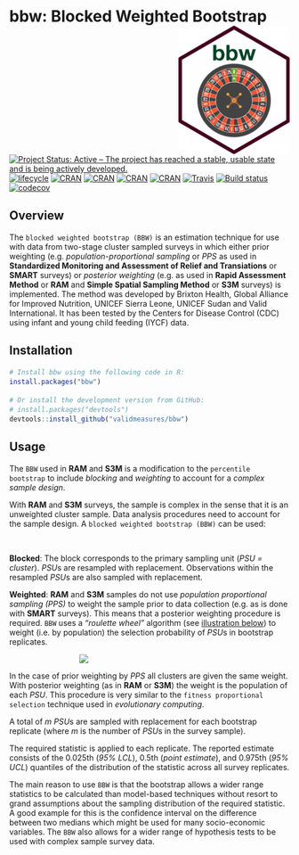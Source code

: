 
<!-- README.md is generated from README.Rmd. Please edit that file -->

# bbw: Blocked Weighted Bootstrap <img src="man/figures/bbw.png" width="200" align="right" />

<!-- badges: start -->

[![Project Status: Active – The project has reached a stable, usable
state and is being actively
developed.](http://www.repostatus.org/badges/latest/active.svg)](http://www.repostatus.org/#active)
[![lifecycle](https://img.shields.io/badge/lifecycle-maturing-blue.svg)](https://www.tidyverse.org/lifecycle/#maturing)
[![CRAN](https://img.shields.io/cran/v/bbw.svg)](https://cran.r-project.org/package=bbw)
[![CRAN](https://img.shields.io/cran/l/bbw.svg)](https://CRAN.R-project.org/package=bbw)
[![CRAN](http://cranlogs.r-pkg.org/badges/bbw)](https://CRAN.R-project.org/package=bbw)
[![CRAN](http://cranlogs.r-pkg.org/badges/grand-total/bbw)](https://CRAN.R-project.org/package=bbw)
[![Travis](https://img.shields.io/travis/validmeasures/bbw.svg?branch=master)](https://travis-ci.org/validmeasures/bbw)
[![Build
status](https://ci.appveyor.com/api/projects/status/ruuv1pw3eaxtjf75/branch/master?svg=true)](https://ci.appveyor.com/project/ernestguevarra/bbw/branch/master)
[![codecov](https://codecov.io/gh/validmeasures/bbw/branch/master/graph/badge.svg)](https://codecov.io/gh/validmeasures/bbw)
<!-- badges: end -->

## Overview

The `blocked weighted bootstrap (BBW)` is an estimation technique for
use with data from two-stage cluster sampled surveys in which either
prior weighting (e.g. *population-proportional sampling* or *PPS* as
used in **Standardized Monitoring and Assessment of Relief and
Transiations** or **SMART** surveys) or *posterior weighting* (e.g. as
used in **Rapid Assessment Method** or **RAM** and **Simple Spatial
Sampling Method** or **S3M** surveys) is implemented. The method was
developed by Brixton Health, Global Alliance for Improved Nutrition,
UNICEF Sierra Leone, UNICEF Sudan and Valid International. It has been
tested by the Centers for Disease Control (CDC) using infant and young
child feeding (IYCF) data.

## Installation

``` r
# Install bbw using the following code in R:
install.packages("bbw")

# Or install the development version from GitHub:
# install.packages("devtools")
devtools::install_github("validmeasures/bbw")
```

## Usage

The `BBW` used in **RAM** and **S3M** is a modification to the
`percentile bootstrap` to include *blocking* and *weighting* to account
for a *complex sample design*.

With **RAM** and **S3M** surveys, the sample is complex in the sense
that it is an unweighted cluster sample. Data analysis procedures need
to account for the sample design. A `blocked weighted bootstrap (BBW)`
can be used:

<br/>

**Blocked**: The block corresponds to the primary sampling unit (*PSU =
cluster*). *PSU*s are resampled with replacement. Observations within
the resampled *PSU*s are also sampled with replacement.

**Weighted**: **RAM** and **S3M** samples do not use *population
proportional sampling (PPS)* to weight the sample prior to data
collection (e.g. as is done with **SMART** surveys). This means that a
posterior weighting procedure is required. `BBW` uses a *“roulette
wheel”* algorithm (see [illustration below](#FIG1)) to weight (i.e. by
population) the selection probability of *PSU*s in bootstrap
replicates.

<img src="man/figures/rouletteWheel.png" width="50%" style="display: block; margin: auto;" />

In the case of prior weighting by *PPS* all clusters are given the same
weight. With posterior weighting (as in **RAM** or **S3M**) the weight
is the population of each *PSU*. This procedure is very similar to the
`fitness proportional selection` technique used in *evolutionary
computing*.

A total of *m* *PSU*s are sampled with replacement for each bootstrap
replicate (where *m* is the number of *PSU*s in the survey sample).

The required statistic is applied to each replicate. The reported
estimate consists of the 0.025th (*95% LCL*), 0.5th (*point estimate*),
and 0.975th (*95% UCL*) quantiles of the distribution of the statistic
across all survey replicates.

The main reason to use `BBW` is that the bootstrap allows a wider range
statistics to be calculated than model-based techniques without resort
to grand assumptions about the sampling distribution of the required
statistic. A good example for this is the confidence interval on the
difference between two medians which might be used for many
socio-economic variables. The `BBW` also allows for a wider range of
hypothesis tests to be used with complex sample survey data.
